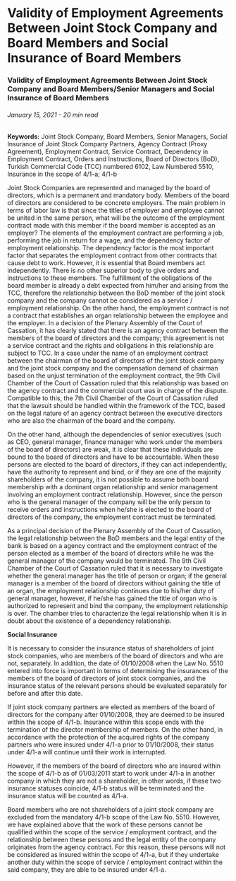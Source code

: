 <BlogMetaDecorator folder="generic" image="generic.jpg" imageAlt="image alt" description="Validity of Employment Agreements Between Joint Stock Company and Board Members/Senior Managers and Social Insurance of Board Members" title="UnverLegal - Validity of Employment Agreements Between Joint Stock Company and Board Members/Senior Managers and Social Insurance of Board Members" />

# Validity of Employment Agreements Between Joint Stock Company and Board Members and Social Insurance of Board Members

### Validity of Employment Agreements Between Joint Stock Company and Board Members/Senior Managers and Social Insurance of Board Members

###### January 15, 2021 - 20 min read

**Keywords:** Joint Stock Company, Board Members, Senior Managers, Social Insurance of Joint Stock Company Partners, Agency Contract (Proxy Agreement), Employment Contract, Service Contract, Dependency in Employment Contract, Orders and Instructions, Board of Directors (BoD), Turkish Commercial Code (TCC) numbered 6102, Law Numbered 5510, Insurance in the scope of 4/1-a; 4/1-b

Joint Stock Companies are represented and managed by the board of directors, which is a permanent and mandatory body. Members of the board of directors are considered to be concrete employers. The main problem in terms of labor law is that since the titles of employer and employee cannot be united in the same person, what will be the outcome of the employment contract made with this member if the board member is accepted as an employer? The elements of the employment contract are performing a job, performing the job in return for a wage, and the dependency factor of employment relationship. The dependency factor is the most important factor that separates the employment contract from other contracts that cause debt to work. However, it is essential that Board members act independently. There is no other superior body to give orders and instructions to these members. The fulfillment of the obligations of the board member is already a debt expected from him/her and arising from the TCC, therefore the relationship between the BoD member of the joint stock company and the company cannot be considered as a service / employment relationship. On the other hand, the employment contract is not a contract that establishes an organ relationship between the employee and the employer. In a decision of the Plenary Assembly of the Court of Cassation, it has clearly stated that there is an agency contract between the members of the board of directors and the company; this agreement is not a service contract and the rights and obligations in this relationship are subject to TCC. In a case under the name of an employment contract between the chairman of the board of directors of the joint stock company and the joint stock company and the compensation demand of chairman based on the unjust termination of the employment contract, the 9th Civil Chamber of the Court of Cassation ruled that this relationship was based on the agency contract and the commercial court was in charge of the dispute. Compatible to this, the 7th Civil Chamber of the Court of Cassation ruled that the lawsuit should be handled within the framework of the TCC, based on the legal nature of an agency contract between the executive directors who are also the chairman of the board and the company.

On the other hand, although the dependencies of senior executives (such as CEO, general manager, finance manager who work under the members of the board of directors) are weak, it is clear that these individuals are bound to the board of directors and have to be accountable. When these persons are elected to the board of directors, if they can act independently, have the authority to represent and bind, or if they are one of the majority shareholders of the company, it is not possible to assume both board membership with a dominant organ relationship and senior management involving an employment contract relationship. However, since the person who is the general manager of the company will be the only person to receive orders and instructions when he/she is elected to the board of directors of the company, the employment contract must be terminated.

As a principal decision of the Plenary Assembly of the Court of Cassation, the legal relationship between the BoD members and the legal entity of the bank is based on a agency contract and the employment contract of the person elected as a member of the board of directors while he was the general manager of the company would be terminated. The 9th Civil Chamber of the Court of Cassation ruled that it is necessary to investigate whether the general manager has the title of person or organ; if the general manager is a member of the board of directors without gaining the title of an organ, the employment relationship continues due to his/her duty of general manager, however, if he/she has gained the title of organ who is authorized to represent and bind the company, the employment relationship is over. The chamber tries to characterize the legal relationship when it is in doubt about the existence of a dependency relationship.


**Social Insurance**

It is necessary to consider the insurance status of shareholders of joint stock companies, who are members of the board of directors and who are not, separately. In addition, the date of 01/10/2008 when the Law No. 5510 entered into force is important in terms of determining the insurances of the members of the board of directors of joint stock companies, and the insurance status of the relevant persons should be evaluated separately for before and after this date.

If joint stock company partners are elected as members of the board of directors for the company after 01/10/2008, they are deemed to be insured within the scope of 4/1-b. Insurance within this scope ends with the termination of the director membership of members. On the other hand, in accordance with the protection of the acquired rights of the company partners who were insured under 4/1-a prior to 01/10/2008, their status under 4/1-a will continue until their work is interrupted.

However, if the members of the board of directors who are insured within the scope of 4/1-b as of 01/03/2011 start to work under 4/1-a in another company in which they are not a shareholder, in other words, if these two insurance statuses coincide, 4/1-b status will be terminated and the insurance status will be counted as 4/1-a.

Board members who are not shareholders of a joint stock company are excluded from the mandatory 4/1-b scope of the Law No. 5510. However, we have explained above that the work of these persons cannot be qualified within the scope of the service / employment contract, and the relationship between these persons and the legal entity of the company originates from the agency contract. For this reason, these persons will not be considered as insured within the scope of 4/1-a, but if they undertake another duty within the scope of service / employment contract within the said company, they are able to be insured under 4/1-a.

